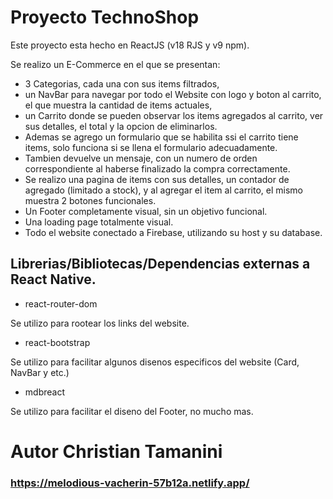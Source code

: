 # Proyecto TechnoShop

Este proyecto esta hecho en ReactJS (v18 RJS y v9 npm).

Se realizo un E-Commerce en el que se presentan:
- 3 Categorias, cada una con sus items filtrados, 
- un NavBar para navegar por todo el Website con logo y boton al carrito, el que muestra la cantidad de items actuales,
- un Carrito donde se pueden observar los items agregados al carrito, ver sus detalles, el total y la opcion de eliminarlos.
- Ademas se agrego un formulario que se habilita ssi el carrito tiene items, solo funciona si se llena el formulario adecuadamente.
- Tambien devuelve un mensaje, con un numero de orden correspondiente al haberse finalizado la compra correctamente.
- Se realizo una pagina de items con sus detalles, un contador de agregado (limitado a stock), y al agregar el item al carrito, el mismo muestra 2 botones funcionales.
- Un Footer completamente visual, sin un objetivo funcional.
- Una loading page totalmente visual.
- Todo el website conectado a Firebase, utilizando su host y su database.

## Librerias/Bibliotecas/Dependencias externas a React Native.

-   react-router-dom

Se utilizo para rootear los links del website.

-   react-bootstrap

Se utilizo para facilitar algunos disenos especificos del website (Card, NavBar y etc.)

-   mdbreact

Se utilizo para facilitar el diseno del Footer, no mucho mas.


# Autor Christian Tamanini

### https://melodious-vacherin-57b12a.netlify.app/